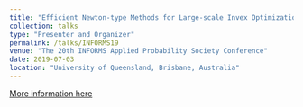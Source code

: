 ```yaml
---
title: "Efficient Newton-type Methods for Large-scale Invex Optimization"
collection: talks
type: "Presenter and Organizer"
permalink: /talks/INFORMS19
venue: "The 20th INFORMS Applied Probability Society Conference"
date: 2019-07-03
location: "University of Queensland, Brisbane, Australia"
---
```


[More information here](https://informs-aps.smp.uq.edu.au/)